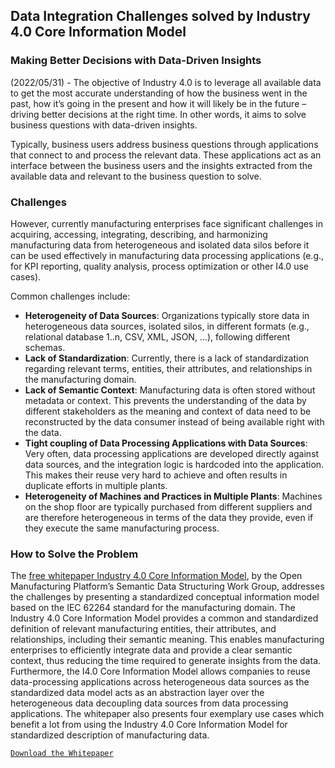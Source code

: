 ## Data Integration Challenges solved by Industry 4.0 Core Information Model

### Making Better Decisions with Data-Driven Insights
(2022/05/31) - The objective of Industry 4.0 is to leverage all available data to get the most accurate understanding of how the business went in the past, how it’s going in the present and how it will likely be in the future – driving better decisions at the right time. In other words, it aims to solve business questions with data-driven insights.

Typically, business users address business questions through applications that connect to and process the relevant data. These applications act as an interface between the business users and the insights extracted from the available data and relevant to the business question to solve.

### Challenges
However, currently manufacturing enterprises face significant challenges in acquiring, accessing, integrating, describing, and harmonizing manufacturing data from heterogeneous and isolated data silos before it can be used effectively in manufacturing data processing applications (e.g., for KPI reporting, quality analysis, process optimization or other I4.0 use cases).

Common challenges include:

* **Heterogeneity of Data Sources**: Organizations typically store data in heterogeneous data sources, isolated silos, in different formats (e.g., relational database 1..n, CSV, XML, JSON, …), following different schemas.
* **Lack of Standardization**: Currently, there is a lack of standardization regarding relevant terms, entities, their attributes, and relationships in the manufacturing domain.
* **Lack of Semantic Context**: Manufacturing data is often stored without metadata or context. This prevents the understanding of the data by different stakeholders as the meaning and context of data need to be reconstructed by the data consumer instead of being available right with the data.
* **Tight coupling of Data Processing Applications with Data Sources**: Very often, data processing applications are developed directly against data sources, and the integration logic is hardcoded into the application. This makes their reuse very hard to achieve and often results in duplicate efforts in multiple plants.
* **Heterogeneity of Machines and Practices in Multiple Plants**: Machines on the shop floor are typically purchased from different suppliers and are therefore heterogeneous in terms of the data they provide, even if they execute the same manufacturing process.

### How to Solve the Problem
The [free whitepaper Industry 4.0 Core Information Model](https://github.com/OpenManufacturingPlatform/openmanufacturingplatform.github.io/raw/master/docs/sds/OMP-SDS-Whitepaper_I4.0_Core_Information_Model.pdf), by the Open Manufacturing Platform’s Semantic Data Structuring Work Group, addresses the challenges by presenting a standardized conceptual information model based on the IEC 62264 standard for the manufacturing domain. The Industry 4.0 Core Information Model provides a common and standardized definition of relevant manufacturing entities, their attributes, and relationships, including their semantic meaning. This enables manufacturing enterprises to efficiently integrate data and provide a clear semantic context, thus reducing the time required to generate insights from the data. Furthermore, the I4.0 Core Information Model allows companies to reuse data-processing applications across heterogeneous data sources as the standardized data model acts as an abstraction layer over the heterogeneous data decoupling data sources from data processing applications. The whitepaper also presents four exemplary use cases which benefit a lot from using the Industry 4.0 Core Information Model for standardized description of manufacturing data.

[`Download the Whitepaper`](https://github.com/OpenManufacturingPlatform/openmanufacturingplatform.github.io/raw/master/docs/sds/OMP-SDS-Whitepaper_I4.0_Core_Information_Model.pdf)
